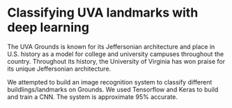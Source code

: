 # Classifying UVA landmarks with deep learning
The UVA Grounds is known for its Jeffersonian architecture and place in U.S. history as a model for college and university campuses throughout the country. Throughout its history, the University of Virginia has won praise for its unique Jeffersonian architecture.

We attempted to build an image recognition system to classify different buildlings/landmarks on Grounds. We used Tensorflow and Keras to build and train a CNN. The system is approximate 95% accurate.
